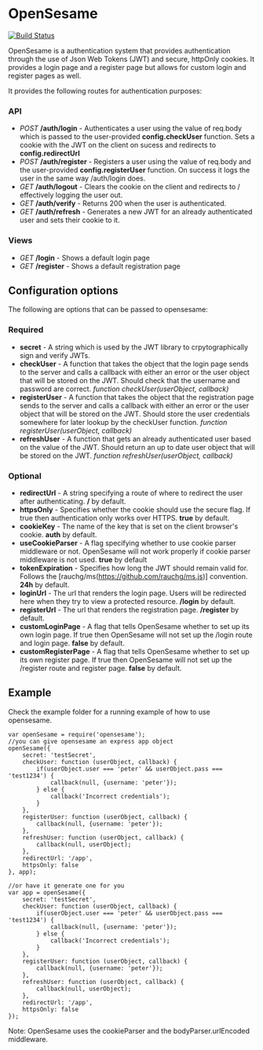 # OpenSesame
[![Build Status](https://travis-ci.org/EikosPartners/opensesame.svg?branch=master)](https://travis-ci.org/EikosPartners/opensesame)

OpenSesame is a authentication system that provides authentication through the use of Json Web Tokens (JWT) and secure, httpOnly cookies. It provides a login page and a register page but allows for custom login and register pages as well.

It provides the following routes for authentication purposes:
### API
- _POST_ __/auth/login__ - Authenticates a user using the value of req.body which is passed to the user-provided __config.checkUser__ function. Sets a cookie with the JWT on the client on sucess and redirects to __config.redirectUrl__
- _POST_ __/auth/register__ - Registers a user using the value of req.body and the user-provided __config.registerUser__ function. On success it logs the user in the same way /auth/login does.
- _GET_ __/auth/logout__ - Clears the cookie on the client and redirects to / effectively logging the user out.
- _GET_ __/auth/verify__ - Returns 200 when the user is authenticated.
- _GET_ __/auth/refresh__ - Generates a new JWT for an already authenticated user and sets their cookie to it.

### Views
- _GET_ __/login__ - Shows a default login page
- _GET_ __/register__ - Shows a default registration page


## Configuration options
The following are options that can be passed to opensesame:
### Required

- __secret__ - A string which is used by the JWT library to crpytographically sign and verify JWTs.
- __checkUser__ - A function that takes the object that the login page sends to the server and calls a callback with either an error or the user object that will be stored on the JWT. Should check that the username and password are correct. _function checkUser(userObject, callback)_
- __registerUser__ - A function that takes the object that the registration page sends to the server and calls a callback with either an error or the user object that will be stored on the JWT. Should store the user credentials somewhere for later lookup by the checkUser function. _function registerUser(userObject, callback)_
- __refreshUser__ - A function that gets an already authenticated user based on the value of the JWT. Should return an up to date user object that will be stored on the JWT. _function refreshUser(userObject, callback)_

### Optional

- __redirectUrl__ - A string specifying a route of where to redirect the user after authenticating. __/__ by default.
- __httpsOnly__ - Specifies whether the cookie should use the secure flag. If true then authentication only works over HTTPS. __true__ by default.
- __cookieKey__ - The name of the key that is set on the client browser's cookie. __auth__ by default.
- __useCookieParser__ - A flag specifying whether to use cookie parser middleware or not. OpenSesame will not work properly if cookie parser middleware is not used. __true__ by default
- __tokenExpiration__ - Specifies how long the JWT should remain valid for. Follows the [rauchg/ms(https://github.com/rauchg/ms.js)] convention. __24h__ by default.
- __loginUrl__ - The url that renders the login page. Users will be redirected here when they try to view a protected resource. __/login__ by default.
- __registerUrl__ - The url that renders the registration page. __/register__ by default.
- __customLoginPage__ - A flag that tells OpenSesame whether to set up its own login page. If true then OpenSesame will not set up the /login route and login page. __false__ by default.
- __customRegisterPage__ - A flag that tells OpenSesame whether to set up its own register page. If true then OpenSesame will not set up the /register route and register page. __false__ by default.

## Example
Check the example folder for a running example of how to use opensesame.
```
var openSesame = require('opensesame');
//you can give opensesame an express app object
openSesame({
    secret: 'testSecret',
    checkUser: function (userObject, callback) {
        if(userObject.user === 'peter' && userObject.pass === 'test1234') {
            callback(null, {username: 'peter'});
        } else {
            callback('Incorrect credentials');
        }
    },
    registerUser: function (userObject, callback) {
        callback(null, {username: 'peter'});
    },
    refreshUser: function (userObject, callback) {
        callback(null, userObject);
    },
    redirectUrl: '/app',
    httpsOnly: false
}, app);
```
```
//or have it generate one for you
var app = openSesame({
    secret: 'testSecret',
    checkUser: function (userObject, callback) {
        if(userObject.user === 'peter' && userObject.pass === 'test1234') {
            callback(null, {username: 'peter'});
        } else {
            callback('Incorrect credentials');
        }
    },
    registerUser: function (userObject, callback) {
        callback(null, {username: 'peter'});
    },
    refreshUser: function (userObject, callback) {
        callback(null, userObject);
    },
    redirectUrl: '/app',
    httpsOnly: false
});
```

Note: OpenSesame uses the cookieParser and the bodyParser.urlEncoded middleware.
